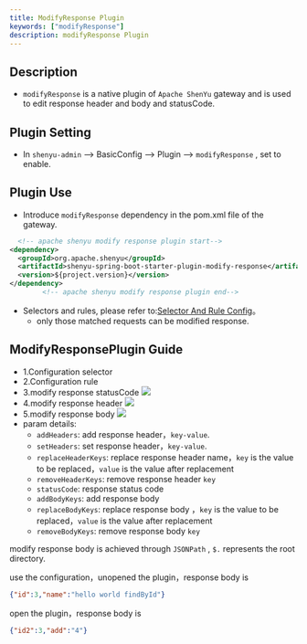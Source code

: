 ```yaml
---
title: ModifyResponse Plugin
keywords: ["modifyResponse"]
description: modifyResponse Plugin
---
```


## Description

* `modifyResponse` is a native plugin of `Apache ShenYu` gateway and is used to edit response header and body and statusCode.



## Plugin Setting

* In `shenyu-admin` --> BasicConfig --> Plugin --> `modifyResponse` , set to enable.

## Plugin Use

* Introduce `modifyResponse` dependency in the pom.xml file of the gateway.

```xml
  <!-- apache shenyu modify response plugin start-->
<dependency>
  <groupId>org.apache.shenyu</groupId>
  <artifactId>shenyu-spring-boot-starter-plugin-modify-response</artifactId>
  <version>${project.version}</version>
</dependency>
        <!-- apache shenyu modify response plugin end-->
```

* Selectors and rules, please refer to:[Selector And Rule Config](../selector-and-rule)。
    * only those matched requests can be modified response.

## ModifyResponsePlugin Guide
* 1.Configuration selector
* 2.Configuration rule
* 3.modify response statusCode
  ![](/img/shenyu/plugin/modify-response/modifyStatus-en.png)
* 4.modify response header
  ![](/img/shenyu/plugin/modify-response/modifyHeader-en.png)
* 5.modify response body
  ![](/img/shenyu/plugin/modify-response/modifyBody-en.png)
* param details:
    * `addHeaders`: add response header，`key-value`.
    * `setHeaders`: set response header，`key-value`.
    * `replaceHeaderKeys`: replace response header name，`key` is the value to be replaced，`value` is the value after replacement
    * `removeHeaderKeys`: remove response header `key`
    * `statusCode`: response status code
    * `addBodyKeys`: add response body
    * `replaceBodyKeys`: replace response body ，`key` is the value to be replaced，`value` is the value after replacement
    * `removeBodyKeys`: remove response body `key`

modify response body is achieved through `JSONPath` , `$.` represents the root directory.

use the configuration，unopened the plugin，response body is
```json
{"id":3,"name":"hello world findById"}
```
open the plugin，response body is
```json
{"id2":3,"add":"4"}
```

